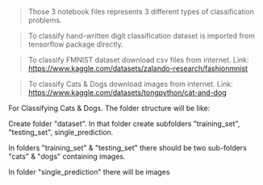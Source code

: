 > Those 3 notebook files represents 3 different types of classification problems.

> To classify hand-written digit classification dataset is imported from tensorflow package directly.

> To classify FMNIST dataset download csv files from internet. Link: https://www.kaggle.com/datasets/zalando-research/fashionmnist

> To classify Cats & Dogs download images from internet. Link: https://www.kaggle.com/datasets/tongpython/cat-and-dog


For Classifying Cats & Dogs. The folder structure will be like:

Create folder "dataset". In that folder create subfolders "training_set", "testing_set", single_prediction.

In folders "training_set" & "testing_set" there should be two sub-folders "cats" & "dogs" containing images.

In folder "single_prediction" there will be images
